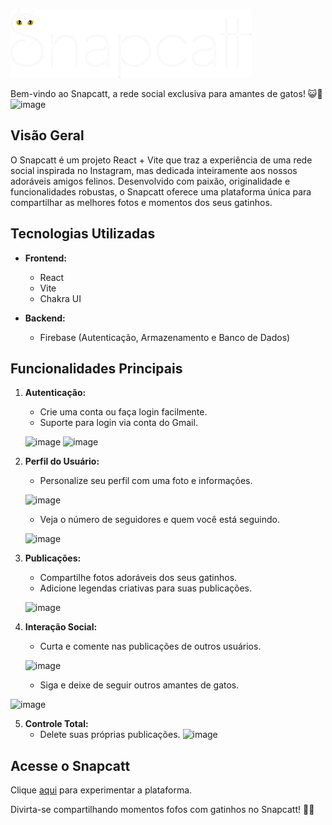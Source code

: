 ![image](https://raw.githubusercontent.com/trichains/Snapcatt/ce486df6265560fc41f8ce3e831c6dab83f62db1/public/logo.svg)

Bem-vindo ao Snapcatt, a rede social exclusiva para amantes de gatos! 😺🌟
![image](https://github.com/trichains/Snapcatt/assets/25783243/ed9feb05-b1ea-49ed-bbe5-e4fe17646770)


## Visão Geral

O Snapcatt é um projeto React + Vite que traz a experiência de uma rede social inspirada no Instagram, mas dedicada inteiramente aos nossos adoráveis amigos felinos. Desenvolvido com paixão, originalidade e funcionalidades robustas, o Snapcatt oferece uma plataforma única para compartilhar as melhores fotos e momentos dos seus gatinhos.

## Tecnologias Utilizadas

- **Frontend:**
  - React
  - Vite
  - Chakra UI

- **Backend:**
  - Firebase (Autenticação, Armazenamento e Banco de Dados)

## Funcionalidades Principais

1. **Autenticação:**
   - Crie uma conta ou faça login facilmente.
   - Suporte para login via conta do Gmail.
     
    ![image](https://github.com/trichains/Snapcatt/assets/25783243/f8e876f5-c1a1-4fd2-a7f8-e69521d9e6d3)
    ![image](https://github.com/trichains/Snapcatt/assets/25783243/32a17965-89e7-4e4b-ab05-e4cf74480156)

2. **Perfil do Usuário:**
   - Personalize seu perfil com uma foto e informações.
     
    ![image](https://github.com/trichains/Snapcatt/assets/25783243/7141ecba-d3d1-4a92-94a7-76dc7960c372)

   - Veja o número de seguidores e quem você está seguindo.
     
    ![image](https://github.com/trichains/Snapcatt/assets/25783243/7eb15c95-92c8-4dbe-a9ed-3a9cd61eab17)

     
3. **Publicações:**
   - Compartilhe fotos adoráveis dos seus gatinhos.
   - Adicione legendas criativas para suas publicações.
     
    ![image](https://github.com/trichains/Snapcatt/assets/25783243/918bbb91-6567-45c6-839d-3ea2d9537b37)

4. **Interação Social:**
   - Curta e comente nas publicações de outros usuários.
     
    ![image](https://github.com/trichains/Snapcatt/assets/25783243/a6c806dc-ad8e-4bbc-9cac-411c121d6fc4)

   - Siga e deixe de seguir outros amantes de gatos.
     
![image](https://github.com/trichains/Snapcatt/assets/25783243/3025fca0-6c6c-4a10-9229-bbb07c68b0a9)

5. **Controle Total:**
   - Delete suas próprias publicações.
    ![image](https://github.com/trichains/Snapcatt/assets/25783243/66de0f34-b299-4d72-928f-379a162944bd)


## Acesse o Snapcatt

Clique [aqui](https://snapcatt.vercel.app/) para experimentar a plataforma.

Divirta-se compartilhando momentos fofos com gatinhos no Snapcatt! 🎉🐾
